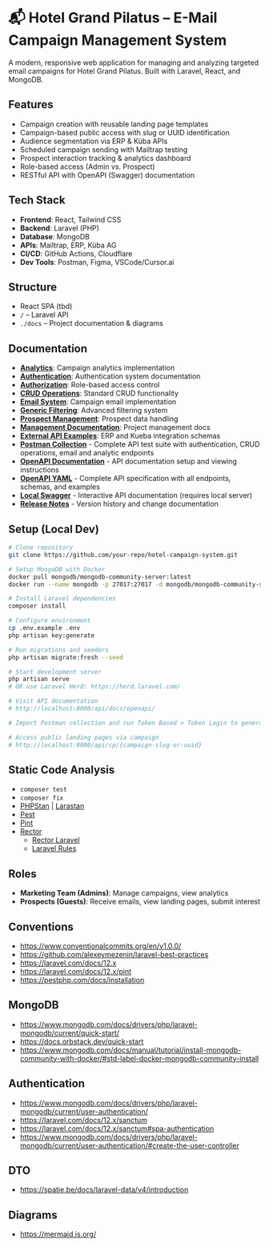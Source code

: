 # 📬 Hotel Grand Pilatus – E-Mail Campaign Management System

A modern, responsive web application for managing and analyzing targeted email campaigns for Hotel Grand Pilatus. Built with Laravel, React, and MongoDB.

## Features

- Campaign creation with reusable landing page templates
- Campaign-based public access with slug or UUID identification
- Audience segmentation via ERP & Küba APIs
- Scheduled campaign sending with Mailtrap testing
- Prospect interaction tracking & analytics dashboard
- Role-based access (Admin vs. Prospect)
- RESTful API with OpenAPI (Swagger) documentation

## Tech Stack

- **Frontend**: React, Tailwind CSS
- **Backend**: Laravel (PHP)
- **Database**: MongoDB
- **APIs**: Mailtrap, ERP, Küba AG
- **CI/CD**: GitHub Actions, Cloudflare
- **Dev Tools**: Postman, Figma, VSCode/Cursor.ai

## Structure

- React SPA (tbd)
- `/` – Laravel API
- `./docs` – Project documentation & diagrams

## Documentation
- **[Analytics](./docs/src/Analytics.md)**: Campaign analytics implementation
- **[Authentication](./docs/src/Auth.md)**: Authentication system documentation
- **[Authorization](./docs/src/Authorization.md)**: Role-based access control
- **[CRUD Operations](./docs/src/CRUD.md)**: Standard CRUD functionality
- **[Email System](./docs/src/Mailing.md)**: Campaign email implementation
- **[Generic Filtering](./docs/src/GenericFilter.md)**: Advanced filtering system
- **[Prospect Management](./docs/src/Prospects.md)**: Prospect data handling
- **[Management Documentation](./docs/management/)**: Project management docs
- **[External API Examples](./docs/externalApiExampleSchemas/)**: ERP and Kueba integration schemas
- **[Postman Collection](./docs/APDE.postman_collection.json)** - Complete API test suite with authentication, CRUD operations, email and analytic endpoints
- **[OpenAPI Documentation](./docs/openapi/README.md)** - API documentation setup and viewing instructions
- **[OpenAPI YAML](./docs/openapi/openapi.yaml)** - Complete API specification with all endpoints, schemas, and examples
- **[Local Swagger](https://apde_be.test/api/docs/openapi/#/)** - Interactive API documentation (requires local server)
- **[Release Notes](./docs/release/)** - Version history and change documentation

## Setup (Local Dev)

```bash
# Clone repository
git clone https://github.com/your-repo/hotel-campaign-system.git

# Setup MongoDB with Docker
docker pull mongodb/mongodb-community-server:latest
docker run --name mongodb -p 27017:27017 -d mongodb/mongodb-community-server:latest

# Install Laravel dependencies
composer install

# Configure environment
cp .env.example .env
php artisan key:generate

# Run migrations and seeders
php artisan migrate:fresh --seed

# Start development server
php artisan serve
# OR use Laravel Herd: https://herd.laravel.com/

# Visit API documentation
# http://localhost:8000/api/docs/openapi/

# Import Postman collection and run Token Based > Token Login to generate auth token

# Access public landing pages via campaign
# http://localhost:8000/api/cp/{campaign-slug-or-uuid}
```

## Static Code Analysis
- `composer test`
- `composer fix`
- [PHPStan](https://phpstan.org) | [Larastan](https://github.com/larastan/larastan)
- [Pest](https://pestphp.com)
- [Pint](https://laravel.com/docs/master/pint)
- [Rector](https://getrector.com)
  - [Rector Laravel](https://github.com/driftingly/rector-laravel)
  - [Laravel Rules](https://github.com/driftingly/rector-laravel/blob/main/docs/rector_rules_overview.md)

## Roles
- **Marketing Team (Admins)**: Manage campaigns, view analytics
- **Prospects (Guests)**: Receive emails, view landing pages, submit interest

## Conventions
- https://www.conventionalcommits.org/en/v1.0.0/
- https://github.com/alexeymezenin/laravel-best-practices
- https://laravel.com/docs/12.x
- https://laravel.com/docs/12.x/pint
- https://pestphp.com/docs/installation

## MongoDB
- https://www.mongodb.com/docs/drivers/php/laravel-mongodb/current/quick-start/
- https://docs.orbstack.dev/quick-start
- https://www.mongodb.com/docs/manual/tutorial/install-mongodb-community-with-docker/#std-label-docker-mongodb-community-install

## Authentication
- https://www.mongodb.com/docs/drivers/php/laravel-mongodb/current/user-authentication/
- https://laravel.com/docs/12.x/sanctum
- https://laravel.com/docs/12.x/sanctum#spa-authentication
- https://www.mongodb.com/docs/drivers/php/laravel-mongodb/current/user-authentication/#create-the-user-controller

## DTO
- https://spatie.be/docs/laravel-data/v4/introduction

## Diagrams
- https://mermaid.js.org/